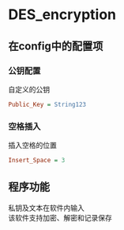 # DES_encryption
## 在config中的配置项
### 公钥配置
自定义的公钥
  ```ini
  Public_Key = String123  
  ```
### 空格插入
插入空格的位置
  ```ini
  Insert_Space = 3 
  ```
## 程序功能
私钥及文本在软件内输入  
该软件支持加密、解密和记录保存
